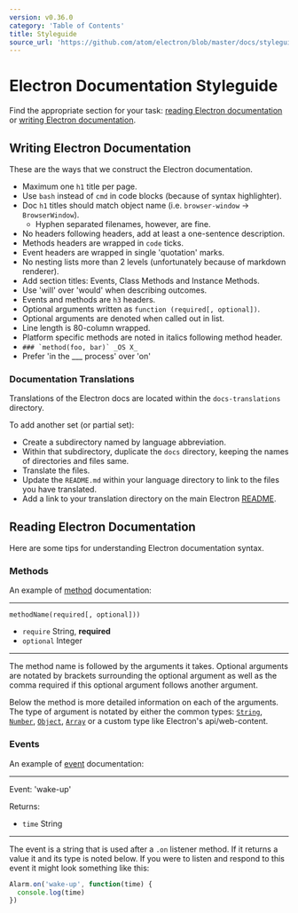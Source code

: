 ```yaml
---
version: v0.36.0
category: 'Table of Contents'
title: Styleguide
source_url: 'https://github.com/atom/electron/blob/master/docs/styleguide.md'
---
```


# Electron Documentation Styleguide

Find the appropriate section for your task: [reading Electron documentation](#reading-electron-documentation)
or [writing Electron documentation](#writing-electron-documentation).

## Writing Electron Documentation

These are the ways that we construct the Electron documentation.

- Maximum one `h1` title per page.
- Use `bash` instead of `cmd` in code blocks (because of syntax highlighter).
- Doc `h1` titles should match object name (i.e. `browser-window` →
  `BrowserWindow`).
  - Hyphen separated filenames, however, are fine.
- No headers following headers, add at least a one-sentence description.
- Methods headers are wrapped in `code` ticks.
- Event headers are wrapped in single 'quotation' marks.
- No nesting lists more than 2 levels (unfortunately because of markdown
  renderer).
- Add section titles: Events, Class Methods and Instance Methods.
- Use 'will' over 'would' when describing outcomes.
- Events and methods are `h3` headers.
- Optional arguments written as `function (required[, optional])`.
- Optional arguments are denoted when called out in list.
- Line length is 80-column wrapped.
- Platform specific methods are noted in italics following method header.
 - ```### `method(foo, bar)` _OS X_```
- Prefer 'in the ___ process' over 'on'

### Documentation Translations

Translations of the Electron docs are located within the `docs-translations`
directory.

To add another set (or partial set):

- Create a subdirectory named by language abbreviation.
- Within that subdirectory, duplicate the `docs` directory, keeping the
  names of directories and files same.
- Translate the files.
- Update the `README.md` within your language directory to link to the files
  you have translated.
- Add a link to your translation directory on the main Electron [README](https://github.com/atom/electron#documentation-translations).

## Reading Electron Documentation

Here are some tips for understanding Electron documentation syntax.

### Methods

An example of [method](https://developer.mozilla.org/en-US/docs/Glossary/Method)
documentation:

---

`methodName(required[, optional]))`

* `require` String, **required**
* `optional` Integer

---

The method name is followed by the arguments it takes. Optional arguments are
notated by brackets surrounding the optional argument as well as the comma
required if this optional argument follows another argument.

Below the method is more detailed information on each of the arguments. The type
of argument is notated by either the common types:
[`String`](https://developer.mozilla.org/en-US/docs/Web/JavaScript/Reference/Global_Objects/String),
[`Number`](https://developer.mozilla.org/en-US/docs/Web/JavaScript/Reference/Global_Objects/Number),
[`Object`](https://developer.mozilla.org/en-US/docs/Web/JavaScript/Reference/Global_Objects/Object),
[`Array`](https://developer.mozilla.org/en-US/docs/Web/JavaScript/Reference/Global_Objects/Array)
or a custom type like Electron's api/web-content.

### Events

An example of [event](https://developer.mozilla.org/en-US/docs/Web/API/Event)
documentation:

---

Event: 'wake-up'

Returns:

* `time` String

---

The event is a string that is used after a `.on` listener method. If it returns
a value it and its type is noted below. If you were to listen and respond to
this event it might look something like this:

```javascript
Alarm.on('wake-up', function(time) {
  console.log(time)
})
```
